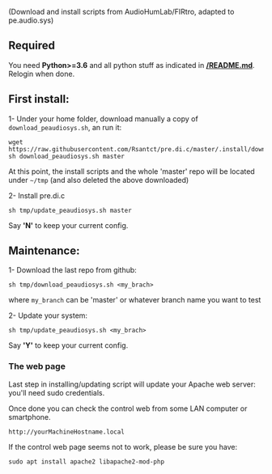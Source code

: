 (Download and install scripts from AudioHumLab/FIRtro, adapted to pe.audio.sys)

## Required

You need **Python>=3.6** and all python stuff as indicated in **[/README.md](https://github.com/Rsantct/pre.di.c/blob/master/README.md)**. Relogin when done.

## First install:

1- Under your home folder, download manually a copy of `download_peaudiosys.sh`, an run it:

```
wget https://raw.githubusercontent.com/Rsantct/pre.di.c/master/.install/download_peaudiosys.sh
sh download_peaudiosys.sh master
```

At this point, the install scripts and the whole 'master' repo will be located under `~/tmp` (and also deleted the above downloaded)

2- Install pre.di.c

`sh tmp/update_peaudiosys.sh master`

Say **'N'** to keep your current config.

## Maintenance:
 
1- Download the last repo from github:

`sh tmp/download_peaudiosys.sh <my_brach>`

where `my_branch` can be 'master' or whatever branch name you want to test

2- Update your system:

`sh tmp/update_peaudiosys.sh <my_brach>`

Say **'Y'** to keep your current config.


### The web page

Last step in installing/updating script will update your Apache web server: you'll need sudo credentials.

Once done you can check the control web from some LAN computer or smartphone.

    http://yourMachineHostname.local

If the control web page seems not to work, please be sure you have:

    sudo apt install apache2 libapache2-mod-php

